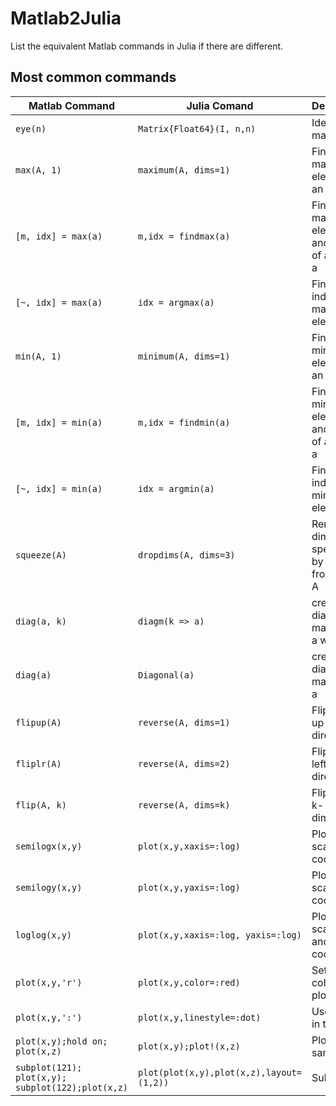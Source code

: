 # Matlab2Julia
List the equivalent Matlab commands  in Julia if there are different.


## Most common commands
| Matlab Command | Julia Comand | Description | 
| --- | --- | --- |
| `eye(n)`| `Matrix{Float64}(I, n,n)` | Identity matrix  |
| `max(A, 1)` | `maximum(A, dims=1)` | Find the maximum element of an array|
|`[m, idx] = max(a)` | `m,idx = findmax(a)` | Find the maximum element and index of an vector a|
| `[~, idx] = max(a)` | `idx = argmax(a)` | Find the index of maximum element |
| `min(A, 1)` | `minimum(A, dims=1)` | Find the minimum element of an array|
|`[m, idx] = min(a)` | `m,idx = findmin(a)` | Find the minimum element and index of an vector a|
| `[~, idx] = min(a)` | `idx = argmin(a)` | Find the index of minimum element |
| `squeeze(A)`|`dropdims(A, dims=3)` |Remove the dimensions specified by dims from array A |
|`diag(a, k)` |  `diagm(k => a)` | create a diagonal matrix from a with k|
|`diag(a)` |  `Diagonal(a)` | create a diagonal matrix from a|
|`flipup(A)`|`reverse(A, dims=1)`| Flip in the up-down direction |
|`fliplr(A)`|`reverse(A, dims=2)`| Flip in the left-right direction |
|`flip(A, k)`|`reverse(A, dims=k)`| Flip in the k-dimensional|
|`semilogx(x,y)`|`plot(x,y,xaxis=:log)`|Plot in log scale in x coordinate|
|`semilogy(x,y)`|`plot(x,y,yaxis=:log)`|Plot in log scale in y coordinate|
|`loglog(x,y)`|`plot(x,y,xaxis=:log, yaxis=:log)`|Plot in log scale in x and y coordinate|
|`plot(x,y,'r')`|`plot(x,y,color=:red)`|Set red color in the plot|
|`plot(x,y,':')`|`plot(x,y,linestyle=:dot)`|Use dot line in the plot|
|`plot(x,y);hold on; plot(x,z)`|`plot(x,y);plot!(x,z)`| Plot in the same figure
|`subplot(121); plot(x,y); subplot(122);plot(x,z)`|`plot(plot(x,y),plot(x,z),layout=(1,2))`|Subplot
